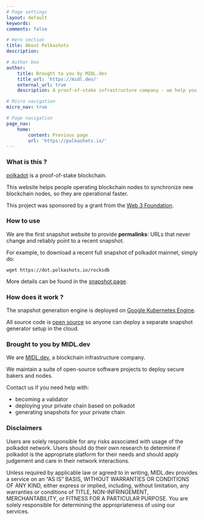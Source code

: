 ```yaml
---
# Page settings
layout: default
keywords:
comments: false

# Hero section
title: About Polkashots
description: 

# Author box
author:
    title: Brought to you by MIDL.dev
    title_url: 'https://midl.dev/'
    external_url: true
    description: A proof-of-stake infrastructure company - we help you validate your DOT. <a href="https://MIDL.dev/polkadot" target="_blank">Learn more</a>.

# Micro navigation
micro_nav: true

# Page navigation
page_nav:
    home:
        content: Previous page
        url: 'https://polkashots.io/'
---
```


### What is this ?

[polkadot](https://polkadot.com) is a proof-of-stake blockchain.

This website helps people operating blockchain nodes to synchronize new blockchain nodes, so they are operational faster.

This project was sponsored by a grant from the [Web 3 Foundation](https://web3.foundation/).

### How to use

We are the first snapshot website to provide **permalinks**: URLs that never change and reliably point to a recent snapshot.

For example, to download a recent full snapshot of polkadot mainnet, simply do:

```
wget https://dot.polkashots.io/rocksdb
```

More details can be found in the [snapshot page](https://mainnet.polkashots.io).

### How does it work ?

The snapshot generation engine is deployed on [Google Kubernetes Engine](https://cloud.google.com/kubernetes-engine).

All source code is [open source](https://github.com/midl-dev/polkadot-snapshot-generator) so anyone can deploy a separate snapshot generator setup in the cloud.


### Brought to you by MIDL.dev

We are [MIDL.dev](https://midl.dev), a blockchain infrastructure company.

We maintain a suite of open-source software projects to deploy secure bakers and nodes.

Contact us if you need help with:

* becoming a validator
* deploying your private chain based on polkadot
* generating snapshots for your private chain

### Disclaimers

Users are solely responsible for any risks associated with usage of the polkadot network. Users should do their own research to determine if polkadot is the appropriate platform for their needs and should apply judgement and care in their network interactions.

Unless required by applicable law or agreed to in writing, MIDL.dev provides a service on an “AS IS” BASIS, WITHOUT WARRANTIES OR CONDITIONS OF ANY KIND, either express or implied, including, without limitation, any warranties or conditions of TITLE, NON-INFRINGEMENT, MERCHANTABILITY, or FITNESS FOR A PARTICULAR PURPOSE. You are solely responsible for determining the appropriateness of using our services.
